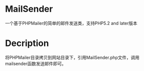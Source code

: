 # MailSender
一个基于PHPMailer的简单的邮件发送类，支持PHP5.2 and later版本

# Decription
将PHPMailer目录拷贝到网站目录下，引用MailSender.php文件，调用mailsender函数发送邮件即可。
